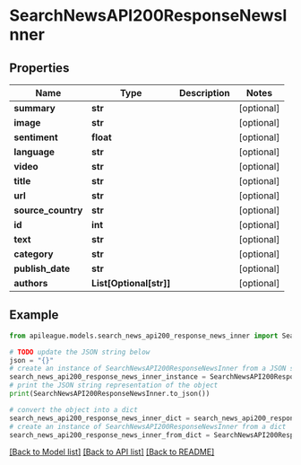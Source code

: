 # SearchNewsAPI200ResponseNewsInner


## Properties

Name | Type | Description | Notes
------------ | ------------- | ------------- | -------------
**summary** | **str** |  | [optional] 
**image** | **str** |  | [optional] 
**sentiment** | **float** |  | [optional] 
**language** | **str** |  | [optional] 
**video** | **str** |  | [optional] 
**title** | **str** |  | [optional] 
**url** | **str** |  | [optional] 
**source_country** | **str** |  | [optional] 
**id** | **int** |  | [optional] 
**text** | **str** |  | [optional] 
**category** | **str** |  | [optional] 
**publish_date** | **str** |  | [optional] 
**authors** | **List[Optional[str]]** |  | [optional] 

## Example

```python
from apileague.models.search_news_api200_response_news_inner import SearchNewsAPI200ResponseNewsInner

# TODO update the JSON string below
json = "{}"
# create an instance of SearchNewsAPI200ResponseNewsInner from a JSON string
search_news_api200_response_news_inner_instance = SearchNewsAPI200ResponseNewsInner.from_json(json)
# print the JSON string representation of the object
print(SearchNewsAPI200ResponseNewsInner.to_json())

# convert the object into a dict
search_news_api200_response_news_inner_dict = search_news_api200_response_news_inner_instance.to_dict()
# create an instance of SearchNewsAPI200ResponseNewsInner from a dict
search_news_api200_response_news_inner_from_dict = SearchNewsAPI200ResponseNewsInner.from_dict(search_news_api200_response_news_inner_dict)
```
[[Back to Model list]](../README.md#documentation-for-models) [[Back to API list]](../README.md#documentation-for-api-endpoints) [[Back to README]](../README.md)



